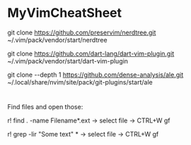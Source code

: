 # MyVimCheatSheet


git clone https://github.com/preservim/nerdtree.git ~/.vim/pack/vendor/start/nerdtree

git clone https://github.com/dart-lang/dart-vim-plugin.git ~/.vim/pack/vendor/start/dart-vim-plugin

git clone --depth 1 https://github.com/dense-analysis/ale.git ~/.local/share/nvim/site/pack/git-plugins/start/ale

#
Find files and open those:

r! find . -name Filename*.ext -> select file -> CTRL+W gf

r! grep -lir "Some text" * -> select file -> CTRL+W gf
